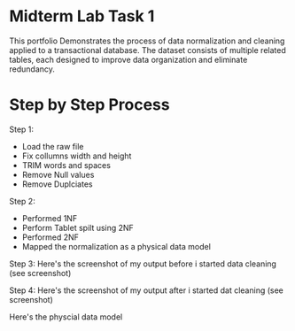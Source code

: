 # Midterm Lab Task 1
This portfolio Demonstrates the process of data normalization and cleaning applied to a transactional database. The dataset consists of multiple related tables, each designed to improve data organization and eliminate redundancy.
# Step by Step Process
Step 1:
* Load the raw file
* Fix collumns width and height
* TRIM words and spaces
* Remove Null values
* Remove Duplciates

Step 2:
* Performed 1NF
* Perform Tablet spilt using 2NF
* Performed 2NF
* Mapped the normalization as a physical data model

Step 3: Here's the screenshot of my output before i started data cleaning (see screenshot)

Step 4: Here's the screenshot of my output after i started dat cleaning (see screenshot)

Here's the physcial data model
